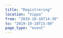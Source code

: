 ```yaml
---
title: "Registrering"
location: "Vippa"
from: "2019-10-18T14:30"
to: "2019-10-18T15:00"
page_type: "event"
---
```

